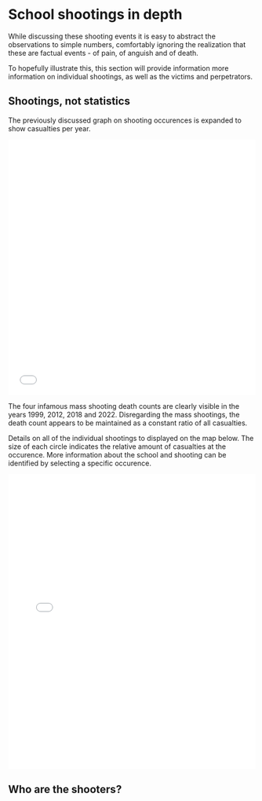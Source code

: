 # School shootings in depth

While discussing these shooting events it is easy to abstract the observations to simple numbers, comfortably ignoring the realization that these are factual events - of pain, of anguish and of death.

To hopefully illustrate this, this section will provide information more information on individual shootings, as well as the victims and perpetrators.

## Shootings, not statistics

The previously discussed graph on shooting occurences is expanded to show casualties per year.

<div style="width: 100%;">
    <iframe 
        class="ioda"
        width="100%" height="520px" 
        src="assets/htmls/shootings_year.html"
        style="overflow: hidden; border: transparent;"
        >
    </iframe>
</div>

The four infamous mass shooting death counts are clearly visible in the years 1999, 2012, 2018 and 2022. Disregarding the mass shootings, the death count appears to be maintained as a constant ratio of all casualties.

Details on all of the individual shootings to displayed on the map below. The size of each circle indicates the relative amount of casualties at the occurence. More information about the school and shooting can be identified by selecting a specific occurence.

<div style="width: 100%;">
    <iframe 
        class="ioda"
        width="100%" height="600px" 
        src="assets/htmls/shootings_details.html"
        style="overflow: visible; border: transparent;"
        >
    </iframe>
</div>

<!-- ## Ethnicities affected

One of the features of the map above are the ethnicity distributions of the schools at which a shooting took place. Further investigation shows that -->

## Who are the shooters?

